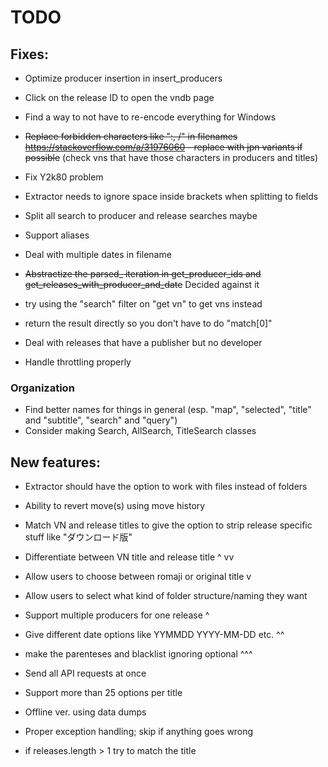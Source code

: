 # TODO

## Fixes:

- Optimize producer insertion in insert_producers
- Click on the release ID to open the vndb page
- Find a way to not have to re-encode everything for Windows
- ~~Replace forbidden characters like ":, /" in filenames https://stackoverflow.com/a/31976060 - replace with jpn variants if possible~~ (check vns that have those characters in producers and titles)
- Fix Y2k80 problem
- Extractor needs to ignore space inside brackets when splitting to fields
- Split all search to producer and release searches maybe
- Support aliases
- Deal with multiple dates in filename
- ~~Abstractize the parsed_ iteration in get_producer_ids and get_releases_with_producer_and_date~~ Decided against it
- try using the "search" filter on "get vn" to get vns instead
- return the result directly so you don't have to do "match[0]"
- Deal with releases that have a publisher but no developer

- Handle throttling properly


### Organization

- Find better names for things in general (esp. "map", "selected", "title" and "subtitle", "search" and "query")
- Consider making Search, AllSearch, TitleSearch classes

## New features:

- Extractor should have the option to work with files instead of folders
- Ability to revert move(s) using move history

- Match VN and release titles to give the option to strip release specific stuff like "ダウンロード版"
- Differentiate between VN title and release title ^ vv
- Allow users to choose between romaji or original title v
- Allow users to select what kind of folder structure/naming they want
- Support multiple producers for one release ^
- Give different date options like YYMMDD YYYY-MM-DD etc. ^^
- make the parenteses and blacklist ignoring optional ^^^
- Send all API requests at once
- Support more than 25 options per title
- Offline ver. using data dumps
- Proper exception handling; skip if anything goes wrong
- if releases.length > 1 try to match the title
